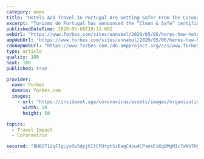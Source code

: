 ```yaml
---
category: news
title: "Hotels And Travel In Portugal Are Getting Safer From The Coronavirus"
excerpt: "Turismo de Portugal has announced the “Clean & Safe” certification for the country’s hotels and tourism businesses to show that they are compliant with hygiene and cleaning requirements for the prevention and control of COVID-19."
publishedDateTime: 2020-05-08T19:11:00Z
webUrl: "https://www.forbes.com/sites/annabel/2020/05/06/heres-how-hotels-and-travel-in-portugal-are-getting-safer-from-covid-19/"
ampWebUrl: "https://www.forbes.com/sites/annabel/2020/05/06/heres-how-hotels-and-travel-in-portugal-are-getting-safer-from-covid-19/amp/"
cdnAmpWebUrl: "https://www-forbes-com.cdn.ampproject.org/c/s/www.forbes.com/sites/annabel/2020/05/06/heres-how-hotels-and-travel-in-portugal-are-getting-safer-from-covid-19/amp/"
type: article
quality: 100
heat: 100
published: true

provider:
  name: Forbes
  domain: forbes.com
  images:
    - url: "https://insideout.app/coronavirus/assets/images/organizations/forbes.com-50x50.jpg"
      width: 50
      height: 50

topics:
  - Travel Impact
  - Coronavirus

secured: "BHB271VqFIgLysOv5dpj6ItCPUrgtSzBaqC4vu4CPxesEiKq0MgMIc7wNbTHy3DZfmmOoOyF/XojIoWgDFzDCfI3odGivejsc8ExfGAZ5prbr7CPSuFs9j5PVdTlK2NdyOVcEbUlvMQARzBA6ClNaUWC45+I9PeL2nh+vw4BxwOaE6U0Hm0Uw7R4XWuZuwyEw5rsyV+1LZQNSEAle8rgSJjZwFtobzxZ8Y+paXNV923Ohyq4oawqzkQFFtTNPGdWWlHka5taUxS9bKg6m/+1G1+617RssKGiwdaUN1xXKfWwh2UDwIMznADXk5IOcU+wppf0B0tvz9wtL6xTe3kF8eiLmjM82FjtwwamaUa8Yv3NedO9mDiG6WWM5uvOzGGqeXgG0YEvJRQWCayanhCygXRVSS5835TOCJmR/n/koDY2rnX50QvdiScW3LYJ3xQf+GZMSLjpiiT590SkZYsxJpXZi5NNQUN/FPesp6lI/SQ=;78p9b9WE/uZwwRmM9etkLQ=="
---
```



